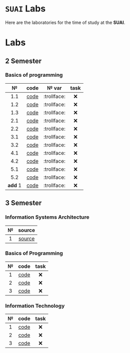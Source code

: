# `SUAI` Labs
Here are the laboratories for the time of study at the __SUAI__.
# Labs

## 2 Semester
### Basics of programming
| № | code | № var | task |
| :---: | :---: | :---: | :---: |
| 1.1 | [code](2_semester/OP/1.1/1.1.cpp) |:trollface:| :x: |
| 1.2 | [code](2_semester/OP/1.2/1.2.cpp) |:trollface:| :x: |
| 1.3 | [code](2_semester/OP/1.3/1.3.cpp) |:trollface:| :x: |
| 2.1 | [code](2_semester/OP/2.1/2.1OP.cpp) |:trollface:| :x: |
| 2.2 | [code](2_semester/OP/2.2/2.2OP.cpp) |:trollface:| :x: |
| 3.1 | [code](2_semester/OP/3.1/3.1.cpp) |:trollface:| :x: |
| 3.2 | [code](2_semester/OP/3.2/3.2.cpp) |:trollface:| :x: |
| 4.1 | [code](2_semester/OP/4.1/4.1.cpp) |:trollface:| :x: |
| 4.2 | [code](2_semester/OP/4.2/4.2.cpp) |:trollface:| :x: |
| 5.1 | [code](2_semester/OP/5.1/5.1.cpp) |:trollface:| :x: |
| 5.2 | [code](2_semester/OP/5.2/5.2.cpp) |:trollface:| :x: |
| __add__ 1 | [code](2_semester/OP/2семестр_доп_задание1/source_code.cpp) |:trollface:| :x: |
## 3 Semester
### Information Systems Architecture
| № | source |
| :---: | :---: |
| 1 | [source](SUAI_homework/3_semester/AIS/) |
### Basics of Programming
| № | code | task |
| :---: | :---: | :---: |
| 1 | [code](OP/2семестр_доп_задание1/source_code.cpp) | :x: |
| 2 | [code](OP/2семестр_доп_задание1/source_code.cpp) | :x: |
| 3 | [code](OP/2семестр_доп_задание1/source_code.cpp) | :x: |
### Information Technology
| № | code | task |
| :---: | :---: | :---: |
| 1 | [code](OP/2семестр_доп_задание1/source_code.cpp) | :x: |
| 2 | [code](OP/2семестр_доп_задание1/source_code.cpp) | :x: |
| 3 | [code](OP/2семестр_доп_задание1/source_code.cpp) | :x: |
